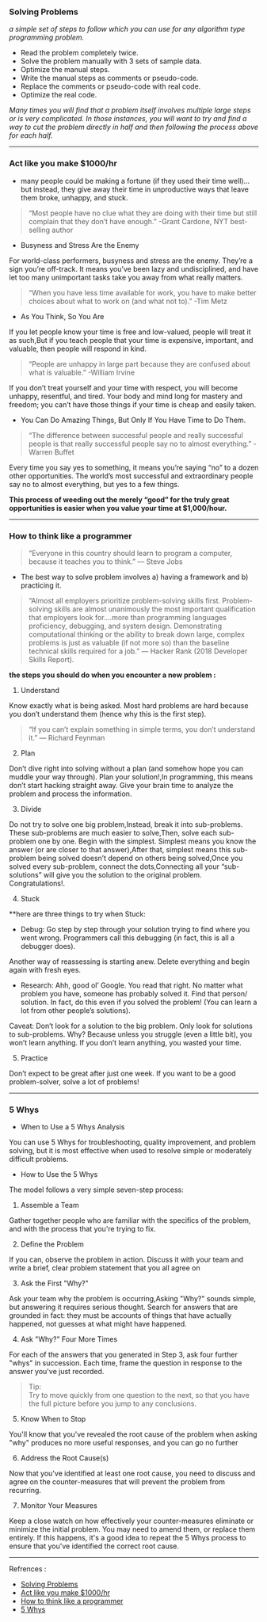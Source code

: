### **Solving Problems**
 *a simple set of steps to follow which you can use for any algorithm type programming problem.*

* Read the problem completely twice.
* Solve the problem manually with 3 sets of sample data.
* Optimize the manual steps.
* Write the manual steps as comments or pseudo-code.
* Replace the comments or pseudo-code with real code.
* Optimize the real code.

*Many times you will find that a problem itself involves multiple large steps or is very complicated.  In those instances, you will want to try and find a way to cut the problem directly in half and then following the process above for each half.*

-----
### **Act like you make $1000/hr**

* many people could be making a fortune (if they used their time well)…but instead, they give away their time in unproductive ways that leave them broke, unhappy, and stuck.

>“Most people have no clue what they are doing with their time but still complain that they don’t have enough.” -Grant Cardone, NYT best-selling author

* Busyness and Stress Are the Enemy

For world-class performers, busyness and stress are the enemy. They’re a sign you’re off-track. It means you’ve been lazy and undisciplined, and have let too many unimportant tasks take you away from what really matters.

>“When you have less time available for work, you have to make better choices about what to work on (and what not to).” -Tim Metz

* As You Think, So You Are

If you let people know your time is free and low-valued, people will treat it as such,But if you teach people that your time is expensive, important, and valuable, then people will respond in kind.

>“People are unhappy in large part because they are confused about what is valuable.” -William Irvine

If you don’t treat yourself and your time with respect, you will become unhappy, resentful, and tired. Your body and mind long for mastery and freedom; you can’t have those things if your time is cheap and easily taken.

* You Can Do Amazing Things, But Only If You Have Time to Do Them.

>“The difference between successful people and really successful people is that really successful people say no to almost everything.” -Warren Buffet

Every time you say yes to something, it means you’re saying “no” to a dozen other opportunities. The world’s most successful and extraordinary people say no to almost everything, but yes to a few things.

**This process of weeding out the merely “good” for the truly great opportunities is easier when you value your time at $1,000/hour.**

-----

### **How to think like a programmer**

>“Everyone in this country should learn to program a computer, because it teaches you to think.” — Steve Jobs

* The best way to solve problem involves a) having a framework and b) practicing it.

>“Almost all employers prioritize problem-solving skills first.
Problem-solving skills are almost unanimously the most important qualification that employers look for….more than programming languages proficiency, debugging, and system design.
Demonstrating computational thinking or the ability to break down large, complex problems is just as valuable (if not more so) than the baseline technical skills required for a job.” — Hacker Rank (2018 Developer Skills Report).


**the steps you should do when you encounter a new problem :**

1. Understand

Know exactly what is being asked. Most hard problems are hard because you don’t understand them (hence why this is the first step).
>“If you can’t explain something in simple terms, you don’t understand it.” — Richard Feynman

2.  Plan

Don’t dive right into solving without a plan (and somehow hope you can muddle your way through). Plan your solution!,In programming, this means don’t start hacking straight away. Give your brain time to analyze the problem and process the information.

3. Divide 

Do not try to solve one big problem,Instead, break it into sub-problems. These sub-problems are much easier to solve,Then, solve each sub-problem one by one. Begin with the simplest. Simplest means you know the answer (or are closer to that answer),After that, simplest means this sub-problem being solved doesn’t depend on others being solved,Once you solved every sub-problem, connect the dots,Connecting all your “sub-solutions” will give you the solution to the original problem. Congratulations!.

4. Stuck 

**here are three things to try when Stuck:
 
  * Debug: Go step by step through your solution trying to find where you went wrong. Programmers call this debugging (in fact, this is all a debugger does).

  Another way of reassessing is starting anew. Delete everything and begin again with fresh eyes.

  * Research: Ahh, good ol’ Google. You read that right. No matter what problem you have, someone has probably solved it. Find that person/ solution. In fact, do this even if you solved the problem! (You can learn a lot from other people’s solutions).

  Caveat: Don’t look for a solution to the big problem. Only look for solutions to sub-problems. Why? Because unless you struggle (even a little bit), you won’t learn anything. If you don’t learn anything, you wasted your time.

  5. Practice

  Don’t expect to be great after just one week. If you want to be a good problem-solver, solve a lot of problems!

  ----

  ### **5 Whys**

  * When to Use a 5 Whys Analysis

  You can use 5 Whys for troubleshooting, quality improvement, and problem solving, but it is most effective when used to resolve simple or moderately difficult problems.

  * How to Use the 5 Whys 

  The model follows a very simple seven-step process: 
    
   1. Assemble a Team

   Gather together people who are familiar with the specifics of the problem, and with the process that you're trying to fix.

   2. Define the Problem 

   If you can, observe the problem in action. Discuss it with your team and write a brief, clear problem statement that you all agree on

   3. Ask the First "Why?"

   Ask your team why the problem is occurring,Asking "Why?" sounds simple, but answering it requires serious thought. Search for answers that are grounded in fact: they must be accounts of things that have actually happened, not guesses at what might have happened.

   4. Ask "Why?" Four More Times

   For each of the answers that you generated in Step 3, ask four further "whys" in succession. Each time, frame the question in response to the answer you've just recorded.

   >Tip:   
Try to move quickly from one question to the next, so that you have the full picture before you jump to any conclusions.

   5. Know When to Stop

   You'll know that you've revealed the root cause of the problem when asking "why" produces no more useful responses, and you can go no further

   6. Address the Root Cause(s)

   Now that you've identified at least one root cause, you need to discuss and agree on the counter-measures that will prevent the problem from recurring.

   7. Monitor Your Measures

   Keep a close watch on how effectively your counter-measures eliminate or minimize the initial problem. You may need to amend them, or replace them entirely. If this happens, it's a good idea to repeat the 5 Whys process to ensure that you've identified the correct root cause.

   -----

   Refrences : 

   * [Solving Problems](https://simpleprogrammer.com/solving-problems-breaking-it-down/)
   * [Act like you make $1000/hr](https://medium.com/swlh/pretend-your-time-is-worth-1-000-hour-and-youll-become-100x-more-productive-f04628bb3e6d)
   * [How to think like a programmer](https://www.freecodecamp.org/news/how-to-think-like-a-programmer-lessons-in-problem-solving-d1d8bf1de7d2/)
   * [5 Whys](https://www.mindtools.com/pages/article/newTMC_5W.htm)



